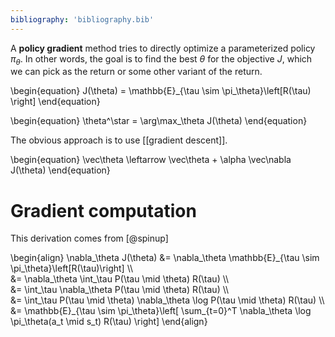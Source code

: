 ```yaml
---
bibliography: 'bibliography.bib'
---
```


A **policy gradient** method tries to directly optimize a parameterized policy $\pi_\theta$. In other words, the goal is to find the best $\theta$ for the objective $J$, which we can pick as the return or some other variant of the return.

\begin{equation}
J(\theta) = \mathbb{E}\_{\tau \sim \pi_\theta}\left[R(\tau) \right]
\end{equation}

\begin{equation}
\theta^\star = \arg\max_\theta J(\theta)
\end{equation}

The obvious approach is to use [[gradient descent]].

\begin{equation}
\vec\theta \leftarrow \vec\theta + \alpha \vec\nabla J(\theta)
\end{equation}

# Gradient computation

This derivation comes from [@spinup]

\begin{align}
\nabla_\theta J(\theta) &= \nabla_\theta \mathbb{E}\_{\tau \sim \pi_\theta}\left[R(\tau)\right] \\\\\
&= \nabla_\theta \int_\tau P(\tau \mid \theta) R(\tau) \\\\\
&= \int_\tau \nabla_\theta P(\tau \mid \theta) R(\tau) \\\\\
&= \int_\tau P(\tau \mid \theta) \nabla_\theta \log P(\tau \mid \theta) R(\tau) \\\\\
&= \mathbb{E}\_{\tau \sim \pi_\theta}\left[ \sum_{t=0}^T \nabla_\theta \log \pi_\theta(a_t \mid s_t) R(\tau) \right]
\end{align}